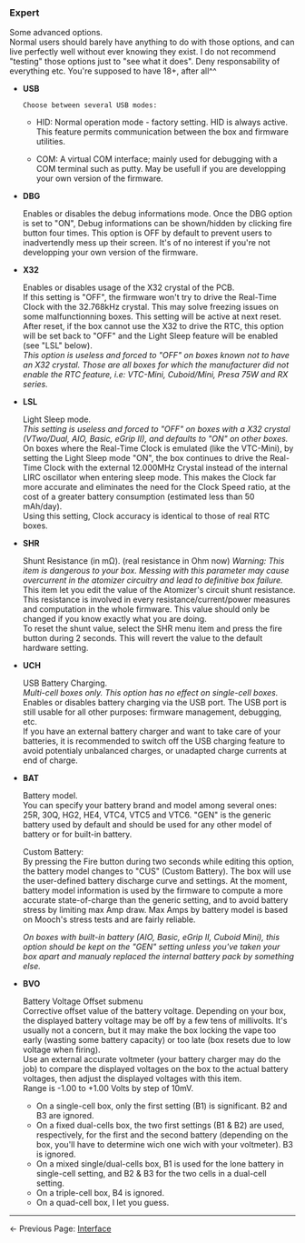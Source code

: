### Expert

Some advanced options.  
Normal users should barely have anything to do with those options, and can live perfectly well without ever knowing they exist. 
I do not recommend "testing" those options just to "see what it does". Deny responsability of everything etc. 
You're supposed to have 18+, after all^^

  * __USB__

        Choose between several USB modes:
     * HID: Normal operation mode - factory setting.
       HID is always active. This feature permits communication between the box and firmware utilities.

     * COM: A virtual COM interface; mainly used for debugging with a COM terminal such as putty.
       May be usefull if you are developping your own version of the firmware.

  * __DBG__
  
    Enables or disables the debug informations mode. Once the DBG option is set to "ON", Debug informations can be shown/hidden by clicking fire button four times. This option is OFF by default to prevent users to inadvertendly mess up their screen. It's of no interest if you're not developping your own version of the firmware.

  * __X32__

    Enables or disables usage of the X32 crystal of the PCB.  
    If this setting is "OFF", the firmware won't try to drive the Real-Time Clock with the 32.768kHz crystal. This may solve freezing issues on some malfunctionning boxes. This setting will be active at next reset.  
    After reset, if the box cannot use the X32 to drive the RTC, this option will be set back to "OFF" and the Light Sleep feature will be enabled (see "LSL" below).  
    *This option is useless and forced to "OFF" on boxes known not to have an X32 crystal. Those are all boxes for which the manufacturer did not enable the RTC feature, i.e: VTC-Mini, Cuboid/Mini, Presa 75W and RX series.*  

  * __LSL__
  
    Light Sleep mode.  
    *This setting is useless and forced to "OFF" on boxes with a X32 crystal (VTwo/Dual, AIO, Basic, eGrip II), and defaults to "ON" on other boxes.*  
    On boxes where the Real-Time Clock is emulated (like the VTC-Mini), by setting the Light Sleep mode "ON", the box continues to drive the Real-Time Clock with the external 12.000MHz Crystal instead of the internal LIRC oscillator when entering sleep mode. This makes the Clock far more accurate and eliminates the need for the Clock Speed ratio, at the cost of a greater battery consumption (estimated less than 50 mAh/day).  
    Using this setting, Clock accuracy is identical to those of real RTC boxes.

  * __SHR__
  
    Shunt Resistance (in mΩ). (real resistance in Ohm now)
    *Warning: This item is dangerous to your box. Messing with this parameter may cause overcurrent in the atomizer circuitry and lead to definitive box failure.*  
    This item let you edit the value of the Atomizer's circuit shunt resistance. This resistance is involved in every resistance/current/power measures and computation in the whole firmware. This value should only be changed if you know exactly what you are doing.  
    To reset the shunt value, select the SHR menu item and press the fire button during 2 seconds. This will revert the value to the default hardware setting.

  * __UCH__

    USB Battery Charging.  
    *Multi-cell boxes only. This option has no effect on single-cell boxes.*  
    Enables or disables battery charging via the USB port. The USB port is still usable for all other purposes: firmware management, debugging, etc.  
    If you have an external battery charger and want to take care of your batteries, it is recommended to switch off the USB charging feature to avoid potentialy unbalanced charges, or unadapted charge currents at end of charge.

  * __BAT__

    Battery model.  
    You can specify your battery brand and model among several ones: 25R, 30Q, HG2, HE4, VTC4, VTC5 and VTC6. "GEN" is the generic battery used by default and should be used for any other model of battery or for built-in battery.  

    Custom Battery:  
    By pressing the Fire button during two seconds while editing this option, the battery model changes to "CUS" (Custom Battery). The box will use the user-defined battery discharge curve and settings.
    At the moment, battery model information is used by the firmware to compute a more accurate state-of-charge than the generic setting, and to avoid battery stress by limiting max Amp draw. Max Amps by battery model is based on Mooch's stress tests and are fairly reliable.  

    *On boxes with built-in battery (AIO, Basic, eGrip II, Cuboid Mini), this option should be kept on the "GEN" setting unless you've taken your box apart and manualy replaced the internal battery pack by something else.*  

  * __BVO__

    Battery Voltage Offset submenu  
    Corrective offset value of the battery voltage. Depending on your box, the displayed battery voltage may be off by a few tens of millivolts. It's usually not a concern, but it may make the box locking the vape too early (wasting some battery capacity) or too late (box resets due to low voltage when firing).  
    Use an external accurate voltmeter (your battery charger may do the job) to compare the displayed voltages on the box to the actual battery voltages, then adjust the displayed voltages with this item.  
    Range is -1.00 to +1.00 Volts by step of 10mV.  
    * On a single-cell box, only the first setting (B1) is significant. B2 and B3 are ignored.  
    * On a fixed dual-cells box, the two first settings (B1 & B2) are used, respectively, for the first and the second battery (depending on the box, you'll have to determine wich one wich with your voltmeter). B3 is ignored.  
    * On a mixed single/dual-cells box, B1 is used for the lone battery in single-cell setting, and B2 & B3 for the two cells in a dual-cell setting.  
    * On a triple-cell box, B4 is ignored.  
    * On a quad-cell box, I let you guess.  

-----

← Previous Page: [Interface](interface_en.md) 
